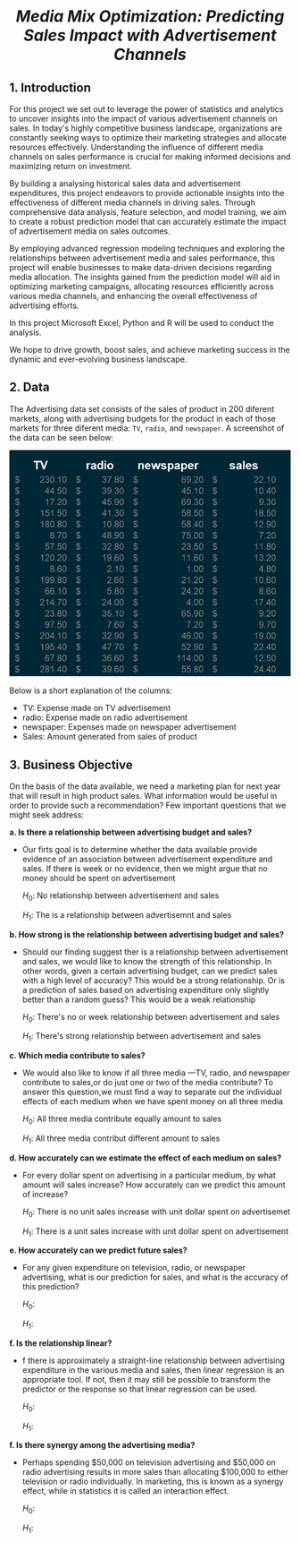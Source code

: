 # **<p style="text-align: center;font-style: italic;">Media Mix Optimization: Predicting Sales Impact with Advertisement Channels</p>**



## 1. Introduction

For this project we set out to leverage the power of statistics and analytics to uncover insights into the impact of various advertisement channels on sales. In today's highly competitive business landscape, organizations are constantly seeking ways to optimize their marketing strategies and allocate resources effectively. Understanding the influence of different media channels on sales performance is crucial for making informed decisions and maximizing return on investment.

By building a analysing historical sales data and advertisement expenditures, this project endeavors to provide actionable insights into the effectiveness of different media channels in driving sales. Through comprehensive data analysis, feature selection, and model training, we aim to create a robust prediction model that can accurately estimate the impact of advertisement media on sales outcomes.

By employing advanced regression modeling techniques and exploring the relationships between advertisement media and sales performance, this project will enable businesses to make data-driven decisions regarding media allocation. The insights gained from the prediction model will aid in optimizing marketing campaigns, allocating resources efficiently across various media channels, and enhancing the overall effectiveness of advertising efforts.

In this project Microsoft Excel, Python and R  will be used to conduct the analysis.

We hope to drive growth, boost sales, and achieve marketing success in the dynamic and ever-evolving business landscape.

## 2. Data

The Advertising data set consists of the sales of product
in 200 diferent markets, along with advertising budgets for the product in
each of those markets for three diferent media: `TV`, `radio`, and `newspaper`. A screenshot of the data can be seen below:

![alt text](images/dataset.png "Sales and ADverisement Expenditure")

Below is a short explanation of the columns:
* TV: Expense made on TV advertisement
* radio: Expense made on radio advertisement
* newspaper: Expenses made on newspaper advertisement
* Sales: Amount generated from sales of product


## 3. Business Objective

On the basis of the data available, we need a marketing plan for next year that will result in
high product sales. What information would be useful in order to provide
such a recommendation? Few important questions that we might seek address:

**a. Is there a relationship between advertising budget and sales?**

-  Our firts goal is to determine whether the data available provide evidence of an association between advertisement expenditure and sales. If there is week or no evidence, then we might argue that no money should be spent on advertisement

   $H_{0}$: No relationship between advertisement and sales 

   $H_{1}$: The is a relationship between advertisemnt and sales
   


**b. How strong is the relationship between advertising budget and sales?**

-  Should our finding suggest ther is a relationship between advertisement and sales, we would like to know the strength of this relationship. In other words, given a certain advertising budget, can we predict sales with a high level of accuracy? This would be a strong relationship. Or is a prediction of sales based on advertising expenditure only slightly better than a random guess? This would be a weak relationship
    
    $H_{0}$: There's no or week relationship between advertisement and sales
    
    $H_{1}$: There's strong relationship between advertisement and sales


**c. Which media contribute to sales?**
-   We would also like to know if all three media —TV, radio, and newspaper contribute to sales,or do just one or two of the media contribute? To answer this question,we must find a way to separate out the individual effects of each medium when we have spent money on all three media

    $H_{0}$: All three media contribute equally amount to sales
    
    $H_{1}$: All three media contribut different amount to sales
    

**d. How accurately can we estimate the effect of each medium on sales?**
- For every dollar spent on advertising in a particular medium, by what amount will sales increase? How accurately can we predict this amount of increase?

    $H_{0}$: There is no unit sales increase with unit dollar spent on advertisemet
    
    $H_{1}$: There is a unit sales increase with unit dollar spent on advertisement

**e. How accurately can we predict future sales?**
- For any given expenditure on television, radio, or newspaper advertising, what is our prediction for sales, and what is the accuracy of this prediction?

    $H_{0}$: 
    
    $H_{1}$: 

**f.  Is the relationship linear?**
- f there is approximately a straight-line relationship between advertising expenditure in the various media and sales, then linear regression is an appropriate tool. If not, then it may still be possible to transform the predictor or the response so that linear regression can be
used.

    $H_{0}$: 
    
    $H_{1}$:


**f.  Is there synergy among the advertising media?**
- Perhaps spending $50,000 on television advertising and $50,000 on radio advertising results in more sales than allocating $100,000 to either television or radio individually. In marketing, this is known as a synergy effect, while in statistics it is called an interaction effect.

    $H_{0}$: 
    
    $H_{1}$: 

